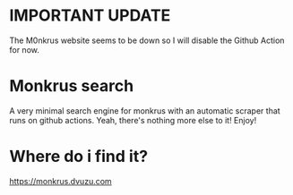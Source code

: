 # IMPORTANT UPDATE
The M0nkrus website seems to be down so I will disable the Github Action for now.

# Monkrus search
A very minimal search engine for monkrus with an automatic scraper that runs on github actions. Yeah, there's nothing more else to it! Enjoy!

# Where do i find it?
https://monkrus.dvuzu.com
